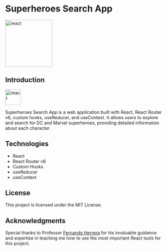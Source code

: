 # Superheroes Search App

<img src="https://i.ytimg.com/vi/D0uQ8rt6sBc/maxresdefault.jpg?sqp=-oaymwEmCIAKENAF8quKqQMa8AEB-AHUBoAC4AOKAgwIABABGCYgTyh_MA8=&rs=AOn4CLDnVqXjoYSWhYh7cV7MTFPnmrHLfQ" alt="react" with="250" height="150"/>

## Introduction

<img src="https://github.com/sazukeR/devicon/blob/master/icons/react/react-original.svg" alt="react" with="50" height="50"/>

Superheroes Search App is a web application built with React, React Router v6, custom hooks, useReducer, and useContext. It allows users to explore and search for DC and Marvel superheroes, providing detailed information about each character.

## Technologies

- React
- React Router v6
- Custom Hooks
- useReducer
- useContext

## License

This project is licensed under the MIT License.

## Acknowledgments

Special thanks to Professor [Fernando Herrera](https://www.instagram.com/fernando_her85/) for his invaluable guidance and expertise in teaching me how to use the most important React tools for this project.
